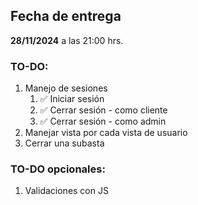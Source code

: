 ## Fecha de entrega
<strong>28/11/2024</strong> a las 21:00 hrs.


### TO-DO:
<ol>
	<li>Manejo de sesiones
		<ol>
			<li>✅ Iniciar sesión</li>
			<li>✅ Cerrar sesión - como cliente</li>
			<li>✅ Cerrar sesión - como admin</li>
		</ol>
	</li>
    <li>Manejar vista por cada vista de usuario</li>
	<li>Cerrar una subasta</li>
</ol>

### TO-DO opcionales:
<ol>
	<li>Validaciones con JS</li>
</ol>